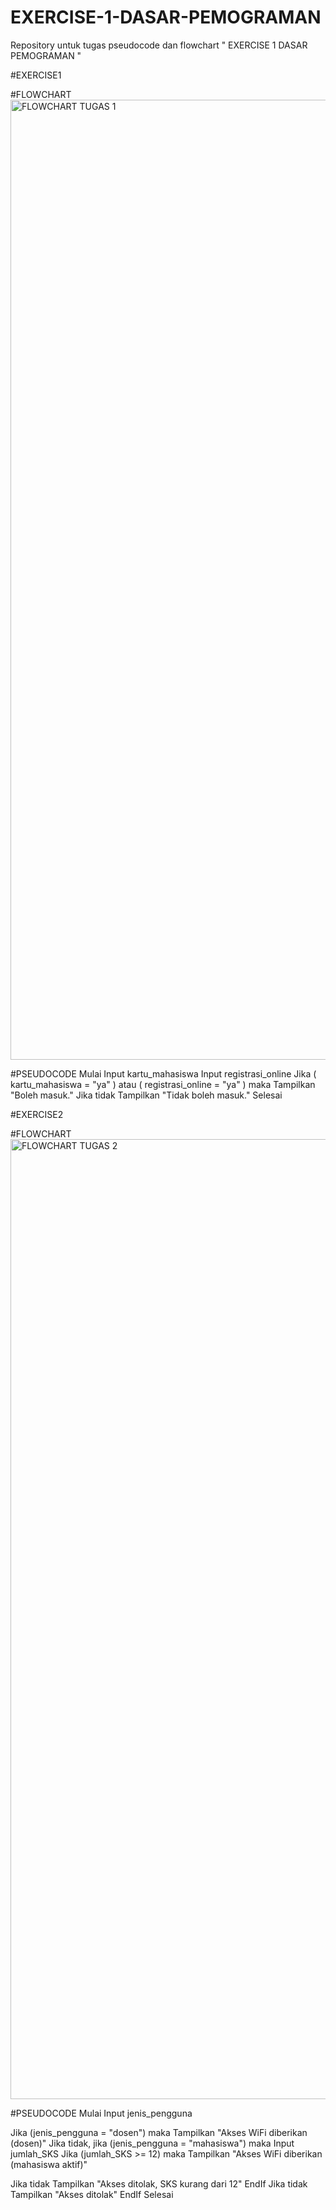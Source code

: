 # EXERCISE-1-DASAR-PEMOGRAMAN
Repository untuk tugas pseudocode dan flowchart " EXERCISE 1 DASAR PEMOGRAMAN "

#EXERCISE1

#FLOWCHART
<img width="1024" height="1536" alt="FLOWCHART TUGAS 1" src="https://github.com/user-attachments/assets/18abead3-7a76-4427-8e57-797c4c845d7e" />

#PSEUDOCODE
Mulai
    Input kartu_mahasiswa
    Input registrasi_online
    Jika ( kartu_mahasiswa = "ya" ) atau ( registrasi_online = "ya" ) maka
        Tampilkan "Boleh masuk."
    Jika tidak
        Tampilkan "Tidak boleh masuk."
Selesai

#EXERCISE2

#FLOWCHART
<img width="1024" height="1536" alt="FLOWCHART TUGAS 2" src="https://github.com/user-attachments/assets/6d070016-d6dc-4cb4-b95e-524eba743c2b" />

#PSEUDOCODE
Mulai
    Input jenis_pengguna

 Jika (jenis_pengguna = "dosen") maka
        Tampilkan "Akses WiFi diberikan (dosen)"
        Jika tidak, jika (jenis_pengguna = "mahasiswa") maka
        Input jumlah_SKS
        Jika (jumlah_SKS >= 12) maka
        Tampilkan "Akses WiFi diberikan (mahasiswa aktif)"

Jika tidak
         Tampilkan "Akses ditolak, SKS kurang dari 12"
EndIf
Jika tidak
        Tampilkan "Akses ditolak"
EndIf
Selesai
